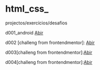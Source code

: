 # html_css_
 projectos/exercícios/desafios

d001_android
<a href="https://jeovani2002.github.io/html_css_/desafios_resolvidos/d001_android/index.html" target="_blank">Abir</a>

d002 [challeng from frontendmentor]:
<a href="https://jeovani2002.github.io/html_css_/desafios_resolvidos/d002/index.html" target="_blank">Abir</a>

d003[challeng from frontendmentor]:<a href="https://jeovani2002.github.io/html_css_/desafios_resolvidos/d003/index.html" target="_blank">Abir</a>

d004[challeng from frontendmentor]:<a href="https://jeovani2002.github.io/html_css_/desafios_resolvidos/d004/index.html" target="_blank">Abir</a>


